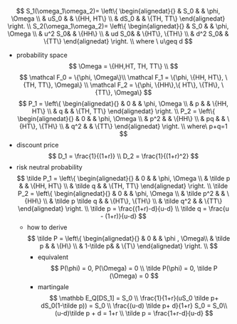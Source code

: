 $$
S_1(\omega_1\omega_2)= 
\left\{ 
  \begin{alignedat}{}   
   & S_0 & & \phi, \Omega \\   
   & uS_0 & & \{HH, HT\} \\ 
   & dS_0 & & \{TH, TT\}
  \end{alignedat} 
 \right. \\
S_2(\omega_1\omega_2)=
\left\{ 
  \begin{alignedat}{}   
   & S_0 & & \phi, \Omega \\   
   & u^2 S_0& & \{HH\} \\ 
   & ud S_0& & \{HT\}, \{TH\} \\ 
   & d^2 S_0& & \{TT\}
  \end{alignedat} 
 \right. 
\\ where \ u\geq d
$$
- probability space
    $$
    \Omega = \{HH,HT, TH, TT\} \\
    $$
    $$
    \mathcal F_0 = \{\phi, \Omega\}\\
    \mathcal F_1 = \{\phi, \{HH, HT\}, \{TH, TT\}, \Omega\} \\
    \mathcal F_2 = \{\phi, \{HH\},\{ HT\}, \{TH\}, \{TT\}, \Omega\} 
    $$
    $$
    P_1 = 
    \left\{ 
      \begin{alignedat}{}   
       & 0 & & \phi, \Omega \\   
       & p & & \{HH, HT\} \\ 
       & q & & \{TH, TT\}
      \end{alignedat} 
     \right. \\
    P_2 = 
    \left\{ 
      \begin{alignedat}{}   
       & 0 & & \phi, \Omega \\   
       & p^2 & & \{HH\} \\ 
       & pq & & \{HT\}, \{TH\} \\ 
       & q^2 & & \{TT\}
      \end{alignedat} 
     \right. \\
    where\ p+q=1
    $$
- discount price
    $$
    D_1 = \frac{1}{(1+r)} \\
    D_2 = \frac{1}{(1+r)^2}
    $$
- risk neutral probability
    $$
    \tilde P_1 = 
    \left\{ 
      \begin{alignedat}{}   
       & 0 & & \phi, \Omega \\   
       & \tilde p & & \{HH, HT\} \\ 
       & \tilde q & & \{TH, TT\}
      \end{alignedat} 
     \right. \\
    \tilde P_2 = 
    \left\{ 
      \begin{alignedat}{}   
       & 0 & & \phi, \Omega \\   
       & \tilde p^2 & & \{HH\} \\ 
       & \tilde p \tilde q & & \{HT\}, \{TH\} \\ 
       & \tilde q^2 & & \{TT\}
      \end{alignedat} 
     \right. \\
    \tilde p = \frac{(1+r)-d}{u-d} \\
    \tilde q = \frac{u - (1+r)}{u-d}
    $$
    - how to derive
        $$
        \tilde P = 
        \left\{ 
          \begin{alignedat}{}   
           & 0 & & \phi , \Omega\\   
           & \tilde p & & \{H\} \\ 
           & 1-\tilde p& & \{T\}
          \end{alignedat} 
         \right.
        \\
        $$
        - equivalent
            $$
            P(\phi) = 0, P(\Omega) = 0 \\
            \tilde P(\phi) = 0, \tilde P (\Omega) = 0
            $$
        - martingale
            $$
            \mathbb E_Q[DS_1] = S_0 \\
            \frac{1}{1+r}(uS_0 \tilde p+ dS_0(1-\tilde p)) = S_0
            \\
            \frac{(u-d) \tilde p+ d}{1+r} S_0 = S_0\\
            (u-d)\tilde p + d = 1+r \\
            \tilde p = \frac{1+r-d}{u-d}
            $$